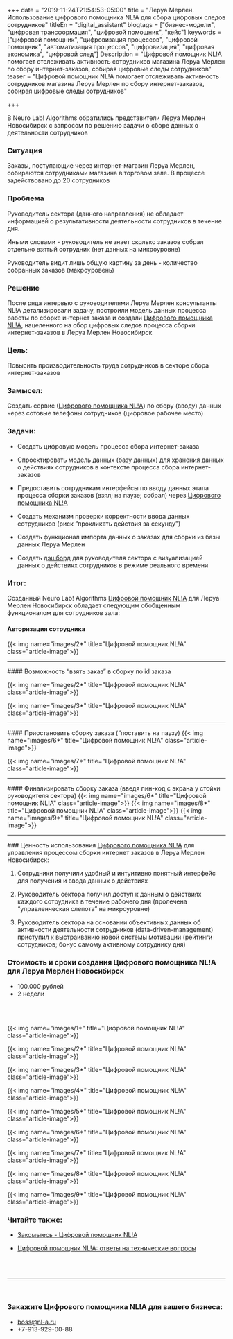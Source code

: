 +++
date = "2019-11-24T21:54:53-05:00"
title = "Леруа Мерлен. Использование цифрового помощника NL!A для сбора цифровых следов сотрудников"
titleEn = "digital_assistant"
blogtags = ["бизнес-модели", "цифровая трансформация", "цифровой помощник", "кейс"]
keywords = ["цифровой помощник", "цифровизация процессов", "цифровой помощник", "автоматизация процессов", "цифровизация", "цифровая экономика", "цифровой след"]
Description = "Цифровой помощник NL!A помогает отслеживать активность сотрудников магазина Леруа Мерлен по сбору интернет-заказов, собирая цифровые следы сотрудников"
teaser = "Цифровой помощник NL!A помогает отслеживать активность сотрудников магазина Леруа Мерлен по сбору интернет-заказов, собирая цифровые следы сотрудников"

+++

В Neuro Lab! Algorithms обратились представители Леруа Мерлен Новосибирск с запросом по решению задачи о сборе данных о деятельности сотрудников

### Ситуация

Заказы, поступающие через интернет-магазин Леруа Мерлен, собираются сотрудниками магазина в торговом зале. В процессе задействовано до 20 сотрудников

### Проблема

Руководитель сектора (данного направления) не обладает информацией о результативности деятельности сотрудников в течение дня. 

Иными словами - руководитель не знает сколько заказов собрал отдельно взятый сотрудник (нет данных на микроуровне)
	
Руководитель видит лишь общую картину за день - количество собранных заказов (макроуровень)

### Решение

После ряда интервью с руководителями Леруа Мерлен консультанты NL!A детализировали задачу, построили модель данных процесса работы по сборке интернет заказа и создали <a href="/blog/digital_assistant_intro/" target="_blank">Цифрового помощника NL!A</a>, нацеленного на сбор цифровых следов процесса сборки интернет-заказов в Леруа Мерлен Новосибирск

### Цель: 

Повысить производительность труда сотрудников в секторе сбора интернет-заказов

### Замысел:

Создать сервис (<a href="/blog/digital_assistant_intro/" target="_blank">Цифрового помощника NL!A</a>) по сбору (вводу) данных через сотовые телефоны сотрудников (цифровое рабочее место)

### Задачи:

- Создать цифровую модель процесса сбора интернет-заказа

- Спроектировать модель данных (базу данных) для хранения данных о действиях сотрудников в контексте процесса сбора интернет-заказов

- Предоставить сотрудникам интерфейсы по вводу данных этапа процесса сборки заказов (взял; на паузе; собрал) через <a href="/blog/digital_assistant_intro/" target="_blank">Цифрового помощника NL!A</a>

- Создать механизм проверки корректности ввода данных сотрудников (риск “прокликать действия за секунду”)

- Создать функционал импорта данных о заказах для сборки из базы данных Леруа Мерлен

- Создать <a href="/blog/digital_assistant_intro/" target="_blank">дэшборд</a> для руководителя сектора с визуализацией данных о действиях сотрудников в режиме реального времени

### Итог:

Созданный Neuro Lab! Algorithms <a href="/blog/digital_assistant_intro/" target="_blank">Цифровой помощник NL!A</a> для Леруа Мерлен Новосибирск обладает следующим обобщенным функционалом для сотрудников зала:

#### Авторизация сотрудника

{{< img name="images/2*" title="Цифровой помощник NL!A" class="article-image">}}
<hr>
#### Возможность “взять заказ” в сборку по id заказа

{{< img name="images/2*" title="Цифровой помощник NL!A" class="article-image">}}

{{< img name="images/3*" title="Цифровой помощник NL!A" class="article-image">}}
<hr>
####  Приостановить сборку заказа (“поставить на паузу)
{{< img name="images/6*" title="Цифровой помощник NL!A" class="article-image">}}

{{< img name="images/7*" title="Цифровой помощник NL!A" class="article-image">}}

<hr>
#### Финализировать сборку заказа (введя пин-код с экрана у стойки руководителя сектора)
{{< img name="images/6*" title="Цифровой помощник NL!A" class="article-image">}}
{{< img name="images/8*" title="Цифровой помощник NL!A" class="article-image">}}
{{< img name="images/9*" title="Цифровой помощник NL!A" class="article-image">}}
<hr>
### Ценность использования <a href="/blog/digital_assistant_intro/" target="_blank">Цифрового помощника NL!A</a> для управления процессом сборки интернет заказов в Леруа Мерлен Новосибирск:

1. Сотрудники получили удобный и интуитивно понятный интерфейс для получения и ввода данных о действиях

2. Руководитель сектора получил доступ к данным о действиях каждого сотрудника в течение рабочего дня (пролечена “управленческая слепота” на микроуровне)

3. Руководитель сектора на основании объективных данных об активности деятельности сотрудников (data-driven-management) приступил к выстраиванию новой системы мотивации (рейтинги сотрудников; бонус самому активному сотруднику дня)

### Стоимость и сроки создания Цифрового помощника NL!A для Леруа Мерлен Новосибирск

- 100.000 рублей
- 2 недели

<br><br>

{{< img name="images/1*" title="Цифровой помощник NL!A" class="article-image">}}

{{< img name="images/2*" title="Цифровой помощник NL!A" class="article-image">}}

{{< img name="images/3*" title="Цифровой помощник NL!A" class="article-image">}}

{{< img name="images/4*" title="Цифровой помощник NL!A" class="article-image">}}

{{< img name="images/5*" title="Цифровой помощник NL!A" class="article-image">}}

{{< img name="images/6*" title="Цифровой помощник NL!A" class="article-image">}}

{{< img name="images/7*" title="Цифровой помощник NL!A" class="article-image">}}

{{< img name="images/8*" title="Цифровой помощник NL!A" class="article-image">}}

{{< img name="images/9*" title="Цифровой помощник NL!A" class="article-image">}}


### Читайте также:

- <a href="/blog/digital_assistant_intro/" target="_blank">Закомьтесь - Цифровой помощник NL!A</a>

- <a href="/blog/digital_assistant_tech_faq/" target="_blank">Цифровой помощник NL!A: ответы на технические вопросы</a>



<br><br>
<hr>
<br>

### Закажите Цифрового помощника NL!A для вашего бизнеса:

- boss@nl-a.ru
- +7-913-929-00-88